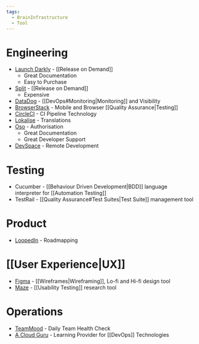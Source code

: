 ```yaml
---
tags:
  - BrainInfrastructure
  - Tool
---
```

# Engineering
- [Launch Darkly](https://launchdarkly.com/) - [[Release on Demand]]
	- Great Documentation
	- Easy to Purchase
- [Split](www.split.io) - [[Release on Demand]]
	- Expensive
- [DataDog](https://www.datadoghq.com/) - [[DevOps#Monitoring|Monitoring]] and Visibility
- [BrowserStack](https://www.browserstack.com/) - Mobile and Browser [[Quality Assurance|Testing]]
- [CircleCI](https://circleci.com/) - CI Pipeline Technology
- [Lokalise](https://lokalise.com/) - Translations
- [Oso](https://www.osohq.com/) - Authorisation
	- Great Documentation
	- Great Developer Support
- [DevSpace](https://www.devspace.sh/) - Remote Development
# Testing
- Cucumber - [[Behaviour Driven Development|BDD]] language interpreter for [[Automation Testing]]
- TestRail - [[Quality Assurance#Test Suites|Test Suite]] management tool
# Product
- [LoopedIn](https://www.loopedin.io/) - Roadmapping

# [[User Experience|UX]]
- [Figma](Figma.com) - [[Wireframes|Wireframing]], Lo-fi and Hi-fi design tool 
- [Maze](https://maze.co/) -  [[Usability Testing]] research tool

# Operations
- [TeamMood](https://www.teammood.com/) - Daily Team Health Check
- [A Cloud Guru](https://acloudguru.com/) - Learning Provider for [[DevOps]] Technologies